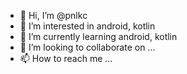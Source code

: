 - 👋 Hi, I’m @pnlkc
- 👀 I’m interested in android, kotlin
- 🌱 I’m currently learning android, kotlin
- 💞️ I’m looking to collaborate on ...
- 📫 How to reach me ...

<!---
pnlkc/pnlkc is a ✨ special ✨ repository because its `README.md` (this file) appears on your GitHub profile.
You can click the Preview link to take a look at your changes.
--->

